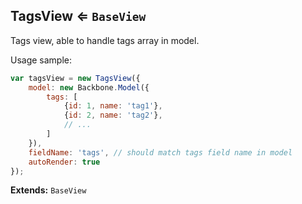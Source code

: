 <a name="module_TagsView"></a>
## TagsView ⇐ <code>BaseView</code>
Tags view, able to handle tags array in model.

Usage sample:
```javascript
var tagsView = new TagsView({
    model: new Backbone.Model({
        tags: [
            {id: 1, name: 'tag1'},
            {id: 2, name: 'tag2'},
            // ...
        ]
    }),
    fieldName: 'tags', // should match tags field name in model
    autoRender: true
});
```

**Extends:** <code>BaseView</code>  

